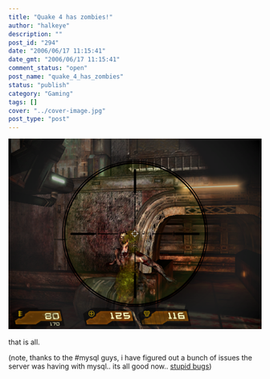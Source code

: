 ```yaml
---
title: "Quake 4 has zombies!"
author: "halkeye"
description: ""
post_id: "294"
date: "2006/06/17 11:15:41"
date_gmt: "2006/06/17 11:15:41"
comment_status: "open"
post_name: "quake_4_has_zombies"
status: "publish"
category: "Gaming"
tags: []
cover: "../cover-image.jpg"
post_type: "post"
---
```


![](screenshot.png)

that is all.


(note, thanks to the #mysql guys, i have figured out a bunch of issues the server was having with mysql.. its all good now.. [stupid bugs](http://bugs.mysql.com/bug.php?id=7331))
